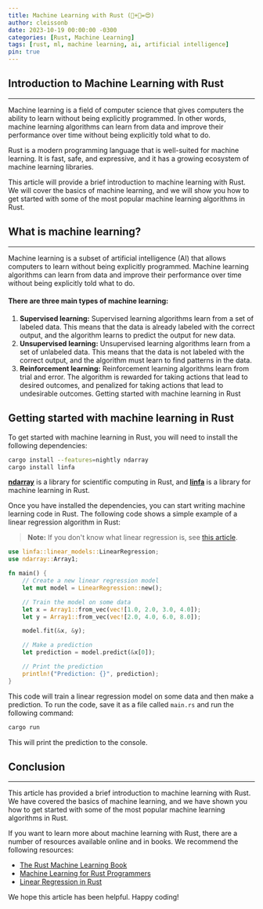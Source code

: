 ```yaml
---
title: Machine Learning with Rust (🦀+🤖=😍)
author: cleissonb
date: 2023-10-19 00:00:00 -0300
categories: [Rust, Machine Learning]
tags: [rust, ml, machine learning, ai, artificial intelligence]
pin: true
---
```


## Introduction to Machine Learning with Rust

---

Machine learning is a field of computer science that gives computers the ability to learn without being explicitly programmed. In other words, machine learning algorithms can learn from data and improve their performance over time without being explicitly told what to do.

Rust is a modern programming language that is well-suited for machine learning. It is fast, safe, and expressive, and it has a growing ecosystem of machine learning libraries.

This article will provide a brief introduction to machine learning with Rust. We will cover the basics of machine learning, and we will show you how to get started with some of the most popular machine learning algorithms in Rust.

## What is machine learning?

---

Machine learning is a subset of artificial intelligence (AI) that allows computers to learn without being explicitly programmed. Machine learning algorithms can learn from data and improve their performance over time without being explicitly told what to do.

#### There are three main types of machine learning:

1. **Supervised learning:** Supervised learning algorithms learn from a set of labeled data. This means that the data is already labeled with the correct output, and the algorithm learns to predict the output for new data.
1. **Unsupervised learning:** Unsupervised learning algorithms learn from a set of unlabeled data. This means that the data is not labeled with the correct output, and the algorithm must learn to find patterns in the data.
1. **Reinforcement learning:** Reinforcement learning algorithms learn from trial and error. The algorithm is rewarded for taking actions that lead to desired outcomes, and penalized for taking actions that lead to undesirable outcomes.
Getting started with machine learning in Rust

## Getting started with machine learning in Rust

To get started with machine learning in Rust, you will need to install the following dependencies:

```bash
cargo install --features=nightly ndarray
cargo install linfa
```

[**ndarray**](https://docs.rs/ndarray/latest/ndarray/) is a library for scientific computing in Rust, and [**linfa**](https://docs.rs/linfa/latest/linfa/) is a library for machine learning in Rust.

Once you have installed the dependencies, you can start writing machine learning code in Rust. The following code shows a simple example of a linear regression algorithm in Rust:

> **Note:** If you don't know what linear regression is, see [this article](https://en.wikipedia.org/wiki/Linear_regression).


```rust
use linfa::linear_models::LinearRegression;
use ndarray::Array1;

fn main() {
    // Create a new linear regression model
    let mut model = LinearRegression::new();

    // Train the model on some data
    let x = Array1::from_vec(vec![1.0, 2.0, 3.0, 4.0]);
    let y = Array1::from_vec(vec![2.0, 4.0, 6.0, 8.0]);

    model.fit(&x, &y);

    // Make a prediction
    let prediction = model.predict(&x[0]);

    // Print the prediction
    println!("Prediction: {}", prediction);
}
```

This code will train a linear regression model on some data and then make a prediction. To run the code, save it as a file called `main.rs` and run the following command:

```bash
cargo run
```
This will print the prediction to the console.

## Conclusion

---

This article has provided a brief introduction to machine learning with Rust. We have covered the basics of machine learning, and we have shown you how to get started with some of the most popular machine learning algorithms in Rust.

If you want to learn more about machine learning with Rust, there are a number of resources available online and in books. We recommend the following resources:

- [The Rust Machine Learning Book](https://www.amazon.com/Practical-Machine-Learning-Rust-Applications/dp/1484251202)
- [Machine Learning for Rust Programmers](https://www.freecodecamp.org/news/how-to-build-a-machine-learning-model-in-rust/)
- [Linear Regression in Rust](https://medium.com/swlh/machine-learning-in-rust-linear-regression-edef3fb65f93)

We hope this article has been helpful. Happy coding!